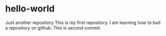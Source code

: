 # hello-world
Just another repository 
This is my first repository. I am learning how to buit a repository on github. 
This is second commit. 

